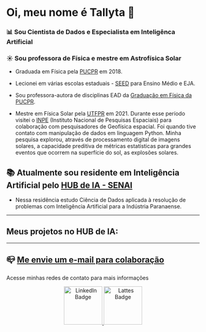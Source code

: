 # Oi, meu nome é Tallyta :wave:

### :bar_chart: Sou Cientista de Dados e Especialista em Inteligênca Artificial

### :sunny: Sou professora de Física e mestre em Astrofísica Solar

* Graduada em Física pela [PUCPR](https://www.pucpr.br/) em 2018.
* Lecionei em várias escolas estaduais - [SEED](https://www.educacao.pr.gov.br/?utm_source=educacao&utm_medium=pagina_desvio&utm_campaign=desvio-seed&utm_id=desvio) para Ensino Médio e EJA. 
* Sou professora-autora de disciplinas EAD da [Graduação em Física da PUCPR](https://ead.pucpr.br/cursos-graduacao/fisica-ead).

* Mestre em Física Solar pela [UTFPR](http://www.utfpr.edu.br/) em 2021.
Durante esse período visitei o [INPE](http://inpe.br/) (Instituto Nacional de Pesquisas Espaciais) para colaboração com pesquisadores de Geofísica espacial. 
Foi quando tive contato com manipulação de dados em linguagem Python. Minha pesquisa explorou, através de processamento digital de imagens solares, a capacidade preditiva de métricas estatísticas para grandes eventos que ocorrem na superfície do sol, as explosões solares.


## :books: Atualmente sou residente em Inteligência Artificial pelo [HUB de IA - SENAI](https://www.senaipr.org.br/tecnologiaeinovacao/nossarede/hubia/) 

* Nessa residência estudo Ciência de Dados aplicada à resolução de problemas com Inteligência Artificial para a Indústria Paranaense.


----------------------------------------------------------


## Meus projetos no HUB de IA:

----------------------------------------------------------

## :mailbox_closed: [Me envie um e-mail para colaboração](tallyta.asantos@outlook.com)


Acesse minhas redes de contato para mais informações

   
   
</div>
<div id="badges" align="center">
  <a href="https://www.linkedin.com/in/tallyta-santos/">
    <img src="https://cdn-icons-png.flaticon.com/512/174/174857.png" alt="LinkedIn Badge" width = 100/>
  </a>
  <a href="http://lattes.cnpq.br/1309552921686924">
    <img src="http://paginapessoal.utfpr.edu.br/jlrebelatto/icon_Lattest.png/image" alt="Lattes Badge" width = 100/>
  </a>
</div>
